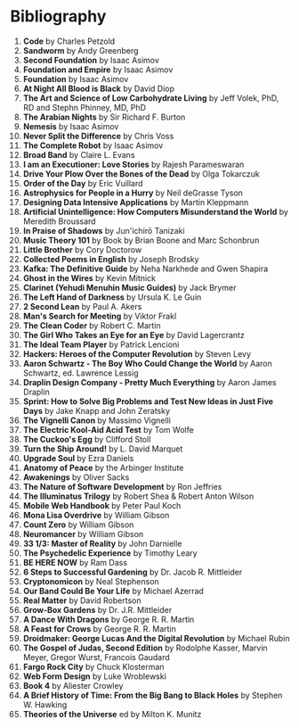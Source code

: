 # Bibliography

1. **Code** by Charles Petzold
1. **Sandworm** by Andy Greenberg
1. **Second Foundation** by Isaac Asimov
1. **Foundation and Empire** by Isaac Asimov
1. **Foundation** by Isaac Asimov
1. **At Night All Blood is Black** by David Diop
1. **The Art and Science of Low Carbohydrate Living** by Jeff Volek, PhD, RD and Stephn Phinney, MD, PhD
1. **The Arabian Nights** by Sir Richard F. Burton
1. **Nemesis** by Isaac Asimov
2. **Never Split the Difference** by Chris Voss
1. **The Complete Robot** by Isaac Asimov
1. **Broad Band** by Claire L. Evans
1. **I am an Executioner: Love Stories** by Rajesh Parameswaran 
3. **Drive Your Plow Over the Bones of the Dead** by Olga Tokarczuk
4. **Order of the Day** by Eric Vuillard
5. **Astrophysics for People in a Hurry** by Neil deGrasse Tyson
6. **Designing Data Intensive Applications** by Martin Kleppmann
7. **Artificial Unintelligence: How Computers Misunderstand the World** by Meredith Broussard
8. **In Praise of Shadows** by Jun'ichirō Tanizaki
9. **Music Theory 101** by Book by Brian Boone and Marc Schonbrun
10. **Little Brother** by Cory Doctorow
11. **Collected Poems in English** by Joseph Brodsky
12. **Kafka: The Definitive Guide** by Neha Narkhede and Gwen Shapira
13. **Ghost in the Wires** by Kevin Mitnick
14. **Clarinet (Yehudi Menuhin Music Guides)** by Jack Brymer
15. **The Left Hand of Darkness** by Ursula K. Le Guin
16. **2 Second Lean** by Paul A. Akers
17. **Man's Search for Meeting** by Viktor Frakl
18. **The Clean Coder** by Robert C. Martin
19. **The Girl Who Takes an Eye for an Eye** by David Lagercrantz
20. **The Ideal Team Player** by Patrick Lencioni
21. **Hackers: Heroes of the Computer Revolution** by Steven Levy
22. **Aaron Schwartz - The Boy Who Could Change the World** by Aaron Schwartz, ed. Lawrence Lessig
23. **Draplin Design Company - Pretty Much Everything** by Aaron James Draplin
24. **Sprint: How to Solve Big Problems and Test New Ideas in Just Five Days** by Jake Knapp and John Zeratsky
25. **The Vignelli Canon** by Massimo Vignelli
26. **The Electric Kool-Aid Acid Test** by Tom Wolfe
27. **The Cuckoo's Egg** by Clifford Stoll
28. **Turn the Ship Around!** by L. David Marquet
29. **Upgrade Soul** by Ezra Daniels
30. **Anatomy of Peace** by the Arbinger Institute
31. **Awakenings** by Oliver Sacks
32. **The Nature of Software Development** by Ron Jeffries
33. **The Illuminatus Trilogy** by Robert Shea & Robert Anton Wilson     
34. **Mobile Web Handbook** by Peter Paul Koch
35. **Mona Lisa Overdrive** by William Gibson       
36. **Count Zero** by William Gibson
37. **Neuromancer** by William Gibson
38. **33 1/3: Master of Reality** by John Darnielle 
39. **The Psychedelic Experience** by Timothy Leary 
40. **BE HERE NOW** by Ram Dass
41. **6 Steps to Successful Gardening** by Dr. Jacob R. Mittleider
42. **Cryptonomicon** by Neal Stephenson
43. **Our Band Could Be Your Life** by Michael Azerrad
44. **Real Matter** by David Robertson
45. **Grow-Box Gardens** by Dr. J.R. Mittleider
46. **A Dance With Dragons** by George R. R. Martin
47. **A Feast for Crows** by George R. R. Martin
48. **Droidmaker: George Lucas And the Digital Revolution** by Michael Rubin
49. **The Gospel of Judas, Second Edition** by  Rodolphe Kasser, Marvin Meyer, Gregor Wurst, Francois Gaudard
50. **Fargo Rock City** by Chuck Klosterman
51. **Web Form Design** by Luke Wroblewski
52. **Book 4** by Aliester Crowley
53. **A Brief History of Time: From the Big Bang to Black Holes** by Stephen W. Hawking
54. **Theories of the Universe** ed by Milton K. Munitz  
